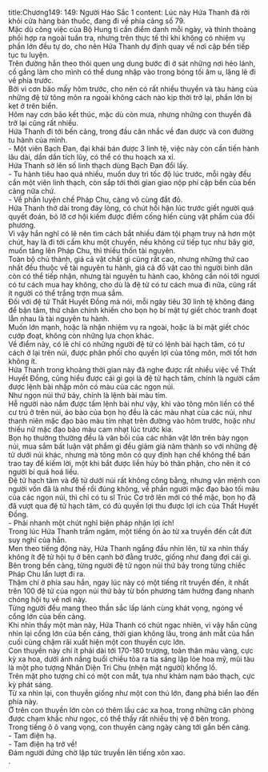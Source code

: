 title:Chương149: 149: Người Háo Sắc 1
content:
Lúc này Hứa Thanh đã rời khỏi cửa hàng bán thuốc, đang đi về phía cảng số 79.<br>Mặc dù công việc của Bộ Hung ti cần điểm danh mỗi ngày, và thỉnh thoảng phối hợp ra ngoài tuần tra, nhưng trên thực tế thì khi không có nhiệm vụ phần lớn đều tự do, cho nên Hứa Thanh dự định quay về nơi cập bến tiếp tục tu luyện.<br>Trên đường hắn theo thói quen ung dung bước đi ở sát những nơi hẻo lánh, cố gắng làm cho mình có thể dung nhập vào trong bóng tối âm u, lặng lẽ đi về phía trước.<br>Bởi vì cơn bão mấy hôm trước, cho nên có rất nhiều thuyền và tàu hàng của những đệ tử tông môn ra ngoài không cách nào kịp thời trở lại, phần lớn bị kẹt ở trên biển.<br>Hôm nay cơn bão kết thúc, mặc dù còn mưa, nhưng những con thuyền đã trở lại cũng rất nhiều.<br>Hứa Thanh đi tới bến cảng, trong đầu cân nhắc về đan dược và con đường tu hành của mình.<br>- Một viên Bạch Đan, đại khái bán được 3 linh tệ, việc này còn cần tiến hành lâu dài, dần dần tích lũy, có thể có thu hoạch xa xỉ.<br>Hứa Thanh sờ lên số linh thạch dùng Bạch Đan đổi lấy.<br>- Tu hành tiêu hao quá nhiều, muốn duy trì tốc độ lúc trước, mỗi ngày đều cần một viên linh thạch, còn sắp tới thời gian giao nộp phí cập bến của bến cảng nữa chứ.<br>- Về phần luyện chế Pháp Chu, càng vô cùng đắt đỏ.<br>Hứa Thanh thở dài trong đáy lòng, có chút hối hận lúc trước giết người quá quyết đoán, bỏ lỡ cơ hội kiếm được điểm cống hiến cùng vật phẩm của đối phương.<br>Vì vậy hắn nghĩ có lẽ nên tìm cách bắt nhiều đám tội phạm truy nã hơn một chút, hay là đi tới cấm khu một chuyến, nếu không cứ tiếp tục như bây giờ, muốn tăng lên Pháp Chu, thì thiếu thốn tài nguyên.<br>Toàn bộ chủ thành, giá cả vật chất gì cũng rất cao, nhưng những thứ cao nhất đều thuộc về tài nguyên tu hành, giá cả đồ vật cao thì người bình dân còn có thể tiếp nhận, nhưng tài nguyên tu hành cao, không cần nói tới ngươi có tư cách mua hay không, cho dù là đệ tử có tư cách mua đi nữa, cũng rất ít người có thể trắng trợn mua sắm.<br>Đối với đệ tử Thất Huyết Đồng mà nói, mỗi ngày tiêu 30 linh tệ không đáng để bận tâm, thứ chân chính khiến cho bọn họ bí mật tự giết chóc tranh đoạt lẫn nhau là tài nguyên tu hành.<br>Muốn lớn mạnh, hoặc là nhận nhiệm vụ ra ngoài, hoặc là bí mật giết chóc cướp đoạt, không còn những lựa chọn khác.<br>Về điểm này, có lẽ chỉ có những người đệ tử có lệnh bài hạch tâm, có tư cách ở lại trên núi, được phân phối cho quyền lợi của tông môn, mới tốt hơn không ít.<br>Hứa Thanh trong khoảng thời gian này đã nghe được rất nhiều việc về Thất Huyết Đồng, cũng hiểu được cái gì gọi là đệ tử hạch tâm, chính là người cầm được lệnh bài nhập môn có màu của các ngọn núi.<br>Như ngọn núi thứ bảy, chính là lệnh bài màu tím.<br>Hễ người nào nắm được tấm lệnh bài như vậy, khi vào tông môn liền có thể cư trú ở trên núi, áo bào của bọn họ đều là các màu nhạt của các núi, như thanh niên mặc đạo bào màu tím nhạt trên đường vào hôm trước, hoặc như thiếu nữ mặc đạo bào màu cam nhạt lúc trước kia.<br>Bọn họ thường thường đều là vãn bối của các nhân vật lớn trên bảy ngọn núi, mua sắm bất luận vật phẩm gì đều giảm giá năm thành so với những đệ tử dưới núi khác, nhưng mà tông môn có quy định hạn chế không thể bán trao tay để kiếm lời, một khi bắt được liền hủy bỏ thân phận, cho nên ít có người bí quá hoá liều.<br>Đệ tử hạch tâm và đệ tử dưới núi rất không công bằng, nhưng vận mệnh con người vốn đã là như thế rồi đúng không, về phần người mặc đạo bào tối màu của các ngọn núi, thì chỉ có tu sĩ Trúc Cơ trở lên mới có thể mặc, bọn họ đã đã vượt qua đệ tử hạch tâm, có đủ quyền lợi thu được lợi ích của Thất Huyết Đồng.<br>- Phải nhanh một chút nghĩ biện pháp nhận lợi ích!<br>Trong lúc Hứa Thanh trầm ngâm, một tiếng ồn ào từ xa truyền đến cắt đứt suy nghĩ của hắn.<br>Men theo tiếng động này, Hứa Thanh ngẩng đầu nhìn lên, từ xa nhìn thấy không ít đệ tử hội tụ ở bên cạnh bờ đằng trước, giống như đang đợi cái gì.<br>Bên trong bến cảng, từng người đệ tử ngọn núi thứ bảy trong từng chiếc Pháp Chu lần lượt đi ra.<br>Thậm chí ở phía sau hắn, ngay lúc này có một tiếng rít truyền đến, ít nhất trên 100 đệ tử của ngọn núi thứ bảy từ bốn phương tám hướng đang nhanh chóng hội tụ về nơi này.<br>Từng người đều mang theo thần sắc lấp lánh cùng khát vọng, ngóng về cổng lớn của bến cảng.<br>Khi nhìn thấy một màn này, Hứa Thanh có chút ngạc nhiên, vì vậy hắn cũng nhìn lại cổng lớn của bến cảng, thời gian không lâu, trong ánh mắt của hắn cuối cùng chậm rãi xuất hiện một con thuyền cực lớn.<br>Con thuyền này chí ít phải dài tới 170-180 trượng, toàn thân màu vàng, cực kỳ xa hoa, dưới ánh nắng buổi chiều tỏa ra tia sáng lập lòe hoa mỹ, mũi tàu là một pho tượng Nhân Diện Tri Chu (nhện mặt người) khổng lồ.<br>Trên mặt pho tượng chỉ có một con mắt, tựa như khảm nạm bảo thạch, cực kỳ phát sáng.<br>Từ xa nhìn lại, con thuyền giống như một con thú lớn, đang phá biển lao đến phía này.<br>Ở trên con thuyền lớn còn có thêm lầu các xa hoa, trong những căn phòng được chạm khắc như ngọc, có thể thấy rất nhiều thị vệ ở bên trong.<br>Trong tiếng ô ô vang vọng, con thuyền càng ngày càng tới gần bến cảng.<br>- Tam điện hạ.<br>- Tam điện hạ trở về!<br>Đám người đứng chờ lập tức truyền lên tiếng xôn xao.<br>.<br>